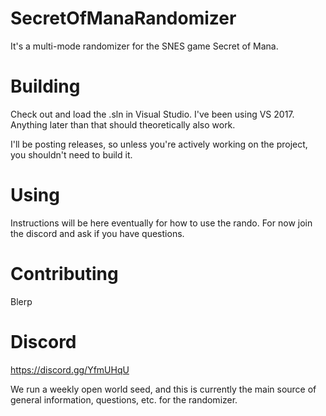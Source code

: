 # SecretOfManaRandomizer
It's a multi-mode randomizer for the SNES game Secret of Mana.

# Building
Check out and load the .sln in Visual Studio.  I've been using VS 2017.  Anything later than that should theoretically also work.

I'll be posting releases, so unless you're actively working on the project, you shouldn't need to build it.

# Using
Instructions will be here eventually for how to use the rando.  For now join the discord and ask if you have questions.

# Contributing
Blerp

# Discord
https://discord.gg/YfmUHqU

We run a weekly open world seed, and this is currently the main source of general information, questions, etc. for the randomizer.
